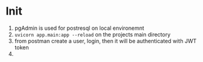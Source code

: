 # Init

1. pgAdmin is used for postresql on local environemnt
2. `uvicorn app.main:app --reload` on the projects main directory
3. from postman create a user, login, then it will be authenticated with JWT token
4. 